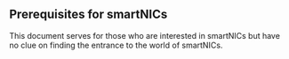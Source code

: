 ## Prerequisites for smartNICs
This document serves for those who are interested in smartNICs but have no clue on finding the entrance to the world of smartNICs.
